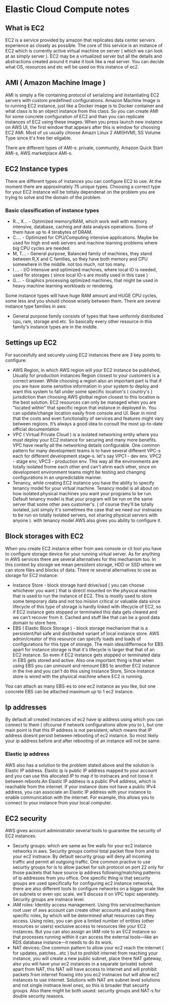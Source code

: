 # Elastic Cloud Compute notes
## What is EC2
EC2 is a service provided by amazon that replicates data center servers experience as closely as possible.
The core of this service is an instance of EC2 which is currently active virtual machine on server ( which we can look at as simply server ).
EC2 may be a virtualized server but all the details and  abstractions created around it make it look
like a real server. You can decide what OS, resources and etc will be used on this instance of ec2.

## AMI ( Amazon Machine Image )
AMI is simply a file containing protocol of serializing and instantiating EC2 servers with custom predefined configurations.
Amazon Machine Image is to running EC2 instance, just like a Docker image is to Docker container and what class is to an object instance from this class.
So you can create AMI for some concrete configuration of EC2 and than you can replicate instances of EC2 using these images.
When you press launch new instance on AWS UI, the first window that appears after this is window for choosing EC2 AMI. Most of us usually choose
Amazn Linux 2 AMI(HVM), SS Volume Type since it's free tier eligable.

There are different types of AMI-s: private, community, Amazon Quick Start AMI-s, AWS marketplace AMI-s.

## EC2 Instance types
There are different types of instances you can configure EC2 to use. At the moment there are approximately 75 unique types.
Choosing a correct type for your EC2 instance will be tottaly dependenat on the problem you are trying to solve and the domain
of the problem.
### Basic classification of instance types
- R.., X... - Optimized memory/RAM, which work well with memory intensive, database, caching and data analysis operations. Some of them have
up to 4 terabytes of DRAM.
- C.... - Optimized for CPU/Computing intensive applications.  Maybe be used for high end web servers and machine learning problems
where big CPU cycles are needed.
- M, T... - General purpose, Balanced family of machines, they stand between R,X and C families, so they have both memory and CPU somewhere in the middle. not too much,
not too many.
- I.... - I/O intensive and optimized machines, where local IO is needed, used for storages ( since local IO-s are mostly used in this case )
- G.... - Graphics processing optimized machines, that might be used in heavy machine learning workloads or rendering.

Some instance types will have huge RAM amount and HUGE CPU cycles, some less and you should choose wisely between them.
There are several instance type families in aws:
- General purpose family consists of types that have uniformly distributed cpu, ram, storage and etc. So basically every other resource
in this family's instance types are in the middle.

## Settings up EC2
For succesfully and securely using EC2 instances there are 3 key points to configure:
- AWS Region, in which AWS region will your EC2 instance be published, Usually for production instances Region closest to your customers is a 
correct answer. While choosing a region also an important part is that if you are have some sensitive information in your system to deploy and want
this system to fall under some specific location's ( country's ) jurisdiction than choosing AWS glolbal region closest to this location is the best solution.
EC2 resources can only be managed when you are "located within" that specific region that instance in deployed in. You can update/change location easily from console and UI.
Bear in mind that the costs and even functionality of services and features might vary between regions. It’s always a good idea to consult the most up-to-date official documentation
- VPC ( Virtual Private Cloud ) is a isolated networking entity where you must deploy your EC2 instance for securing and many more benefits. VPC have nearlly all the networking details
configurable. One common pattern for many development teams is to have several different VPC-s each for different development stage-s. let's say VPC1 - dev env. VPC2 - stage env, VPC3 - production env. This way all the environments are totally isolated frome each other and can't ahrm each other, since on development environment teams might be testing and changing configurations in an 
unpredictable manner.
- Tenancy, while creating EC2 instance you have the ability to specify tenancy model for your virtual machine.  Tenancy model is all about on how isolated physical machines you want your
programs to be run. Default tenancy model is that your program will be run on the same server that some other aws customer's. ( of course they'll be totally isolated, just simply it's sometimes the case that we need our instnaces to be run on totally isolated servers, not sharing physical servers with anyone ). with tenancy model AWS also gives you ability to configure it. 

## Block storages with EC2
When you create EC2 instance either from aws console or cli tool you have to configure storage device for your running virtual server. As for anything in AWS services
there are several alternatives for this mechanism too. In this context by storage we mean persistent storage, HDD or SSD where we can store files and blocks of data.
There re several alternatives to use as storage for EC2 instance:
- Instance Store - block storage hard drive/ssd ( you can choose whichever you want ) that is directl mounted on the physical machine that is used to run the instance of EC2.
This is mostly used to store some temporary data and not too miision critical or valuable data since lifecycle of this type of storage is hardly linked with lifecycle of EC2, so
if EC2 instance gets stopped or terminated this data gets cleared and we can't recover from it. Cached and stuff like that can be a good data domain to store here.
- EBS ( Elastic Block Storage ) - block storage mechanism that is a persistent/fail safe and distributed variant of local instance store. AWS admin/creator of this resource can specify
loads and loads of configurations for this type of storage. The main idea/differnece for EBS apart for instance storage is that it's lifecycle is larger that that of an EC2 instance. So even if EC2 instance gets stopped or terminated data in EBS gets stored and active. Also one important thing is that when using EBS you can unmount and remount EBS to another EC2 instance in the live and you can't do this using Instance Store, Since instance store is wired with the physical machine where EC2 is running.

You can attach as many EBS-es to one ec2 instance as you like, but one concrete EBS can be attached maximum up to 1 ec2 instance.

## Ip addresses
By default all created instances of ec2 have ip address using which you can connect to them ( ofcourse if network configurations allow you to ), but 
one main point is that this IP address is not persistent, which means that IP address doesnt persist between rebooting of ec2 instance. So most likely your ip address before
and after rebooting of an instance will not be same.
### Elastic ip address
AWS also has a solution to the problem stated above and the solution is Elastic IP address. Elastic ip is public IP address mapped to your account and you can
use this allocated IP to map it to instnaces and not loose it between reboots.An Elastic IP address is a public IPv4 address, which is reachable from the internet.
 If your instance does not have a public IPv4 address, you can associate an Elastic IP address with your instance to enable communication with the internet. For example, this allows you to connect to your instance from your local computer.

## EC2 security
AWS gives account administrator several tools to guarantee the security of EC2 instances.
- Securty groups: which are same as fire walls for your ec2 instance networks in aws. Security groups control total packet flow from and to your ec2 instnace. By default security group will deny all incoming traffic
and permit all outgoing traffic. One common practive to use securtiy groups for is to allow packet for ssh protocol on port 22 only for those packets that have source ip address following/matching patterns 
of ip addresses from you office. One specific thing is that security groups are used specifically for configuring ec2 instance networks, there are also different tools to configure networks on a bigger scale like on subnets or even vpc scale.
we'll discuss it on VPC topic seperately. Security groups are instnace level.
- IAM roles: Identity access management. Using this service/mechanism root user of aws account can create other accounts and assing them specific roles, by which will be determined what resources can they access.
Using roles, you can give a limited number of entities (other resources or users) exclusive
access to resources like your EC2 instances. But you can also assign an IAM role to an EC2 instance so that processes running within it can access the external tools—like an RDS database instance—it needs to do its work.
- NAT devices: One common pattern to allow your ec2 reach the internet ( for updates, patches...etc ) but to prohibit internet from reaching your instance, you will create a new public subnet, place there NAT gateway, also you will
have your ec2 instances in a separate (private) subnet apart from NAT, this NAT will have  access to internet and  will prohibit packets from internet flowing into you ec2 instnaces but will allow ec2 instances to use internet. Solutions with
NAT are subnet level solutions and not single instnace level ones, so this is broader that secuirty groups. Also there might be both usued: security groups and NAT-s for double security reasons.
